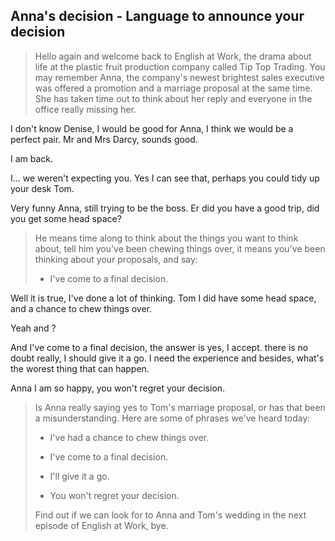 ## Anna's decision - Language to announce your decision

> Hello again and welcome back to English at Work, the drama about life at the plastic fruit production company called Tip Top Trading. You may remember Anna, the company's newest brightest sales executive was offered a promotion and a marriage proposal at the same time. She has taken time out to think about her reply and everyone in the office really missing her. 

I don't know Denise, I would be good for Anna, I think we would be a perfect pair. Mr and Mrs Darcy, sounds good. 

I am back.

I... we weren't expecting you. Yes I can see that, perhaps you could tidy up your desk Tom. 

Very funny Anna, still trying to be the boss. Er did you have a good trip, did you get some head space? 

> He means time along to think about the things you want to think about, tell him you've been chewing things over, it means you've been thinking about your proposals, and say:
> 
> * I've come to a final decision.

Well it is true, I've done a lot of thinking. Tom I did have some head space, and a chance to chew things over. 

Yeah and ?

And I've come to a final decision, the answer is yes, I accept. there is no doubt really, I should give it a go. I need the experience and besides, what's the worest thing that can happen.

Anna I am so happy, you won't regret your decision. 

> Is Anna really saying yes to Tom's marriage proposal, or has that been a misunderstanding. Here are some of phrases we've heard today:
> 
> * I've had a chance to chew things over.
> 
> * I've come to a final decision.
> 
> * I'll give it a go.
> 
> * You won't regret your decision. 
> 
> Find out if we can look for to Anna and Tom's wedding in the next episode of English at Work, bye.


